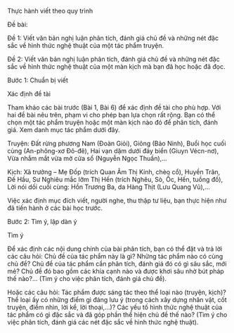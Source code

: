 Thực hành viết theo quy trình

Đề bài:

Đề 1: Viết văn bản nghị luận phân tích, đánh giá chủ đề và những nét đặc sắc về hình thức nghệ thuật của một tác phẩm truyện.

Đề 2: Viết văn bản nghị luận phân tích, đánh giá chủ đề và những nét đặc sắc về hình thức nghệ thuật của một màn kịch mà bạn đã học hoặc đã đọc.

Bước 1: Chuẩn bị viết

Xác định đề tài

Tham khảo các bài trước (Bài 1, Bài 6) để xác định đề tài cho phù hợp. Với hai đề bài nêu trên, phạm vi cho phép bạn lựa chọn rất rộng. Bạn có thể chọn một tác phẩm truyện hoặc một màn kịch nào đó để phân tích, đánh giá. Xem danh mục tác phẩm dưới đây.

Truyện: Đất rừng phương Nam (Đoàn Giỏi), Giông (Bảo Ninh), Buổi học cuối cùng (An-phông-xơ Đô-đê), Hai vạn dặm dưới đáy biển (Giuyn Vécn-nơ), Vừa nhắm mắt vừa mở cửa sổ (Nguyễn Ngọc Thuần),...

Kịch: Xã trưởng – Mẹ Đốp (trích Quan Âm Thị Kính, chèo cổ), Huyền Trân, Đế Hầu, Sư Nghiêu mắc lỡm Thị Hến (trích Nghêu, Sò, Ốc, Hến, tuồng đồ), Lời nói dối cuối cùng: Hồn Trương Ba, da Hàng Thịt (Lưu Quang Vũ),...

Việc xác định mục đích viết, người nghe, thu thập tư liệu, bạn thực hiện như đã tiến hành ở các bài học trước.

Bước 2: Tìm ý, lập dàn ý

Tìm ý

Để xác định các nội dung chính của bài phân tích, bạn có thể đặt và trả lời các câu hỏi: Chủ đề của tác phẩm này là gì? Những tác phẩm nào có cùng chủ đề? Chủ đề của tác phẩm cần phân tích, đánh giá đó có gì sâu sắc, mới mẻ? Chủ đề đó bao gồm các khía cạnh nào và được khơi sâu nhờ bút pháp thế nào?... (Tìm ý cho việc phân tích, đánh giá chủ đề).

Hoặc các câu hỏi: Tác phẩm được sáng tác theo thể loại nào (truyện, kịch)? Thể loại ấy có những điểm gì đáng lưu ý (trong cách xây dựng nhân vật, cốt truyện, điểm nhìn, lời kể, lời thoại,...)? Các yếu tố hình thức nghệ thuật của tác phẩm có gì đặc sắc và đã góp phần thể hiện chủ đề thế nào? (Tìm ý cho việc phân tích, đánh giá các nét đặc sắc về hình thức nghệ thuật).